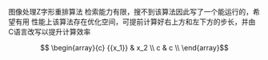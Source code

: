 图像处理Z字形重排算法
检索能力有限，搜不到该算法因此写了一个能运行的，希望有用
性能上该算法存在优化空间，可提前计算好右上方和左下方的步长，并由C语言改写以提升计算效率

 $$
   \begin{array}{c}
     {{x_1}} & x_2 \\
     c & c \\
   \end{array}$$
